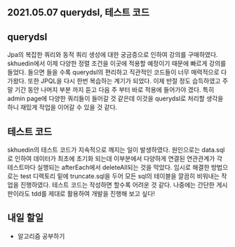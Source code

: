 ## 2021.05.07 querydsl, 테스트 코드

## querydsl

Jpa의 복잡한 쿼리와 동적 쿼리 생성에 대한 궁금증으로 인하여 강의를 구매하였다. skhuedin에서 이제 다양한 정렬 조건을 이곳에 적용할 예정이기 때문에 빠르게 강의를 들었다. 들으면 들을 수록 querydsl의 편리하고 직관적인 코드들이 너무 매력적으로 다가왔다. 또한 JPQL을 다시 한번 복습하는 계기가 되었다. 이제 반절 정도 습득하였고 주말 기간 동안 나머지 부분 까지 듣고 다음 주 부터 바로 적용에 들어가야 겠다. 특히 admin page에 다양한 쿼리들이 들어갈 것 같은데 이것을 querydsl로 처리할 생각을 하니 재밌게 작업을 이어갈 수 있을 것 같다.

## 테스트 코드

skhuedin의 테스트 코드가 지속적으로 깨지는 일이 발생하였다. 원인으로는 data.sql로 인하여 데이터가 최초에 초기화 되는데 이부분에서 다양하게 연결된 연관관계가 각 테스트마다 실행되는 afterEach에서 deleteAll되는 것을 막았다. 임시로 해결한 방법으로는 test 디렉토리 밑에 truncate.sql을 두어 모든 sql의 테이블을 깔끔히 비워내는 작업을 진행하였다. 테스트 코드는 작성하면 할수록 어려운 것 같다. 나중에는 간단한 게시판이라도 tdd를 제대로 활용하여 개발을 진행해 보고 싶다!

## 내일 할일
 - 알고리즘 공부하기